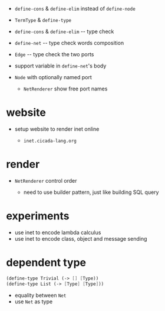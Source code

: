 - `define-cons` & `define-elim` instead of `define-node`

- `TermType` & `define-type`

- `define-cons` & `define-elim` -- type check

- `define-net` -- type check words composition

- `Edge` -- type check the two ports

- support variable in `define-net`'s body

- `Node` with optionally named port

  - `NetRenderer` show free port names

# website

- setup website to render inet online

  - `inet.cicada-lang.org`

# render

- `NetRenderer` control order

  - need to use builder pattern, just like building SQL query

# experiments

- use inet to encode lambda calculus
- use inet to encode class, object and message sending

# dependent type

```scheme
(define-type Trivial (-> [] [Type))
(define-type List (-> [Type] [Type]))
```

- equality between `Net`
- use `Net` as type
